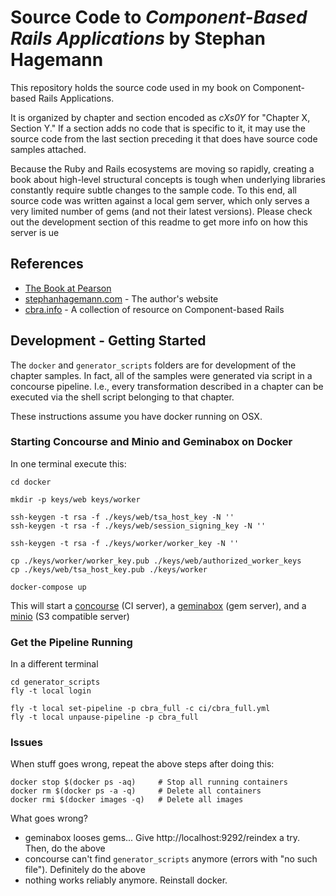 # Source Code to _Component-Based Rails Applications_ by Stephan Hagemann

This repository holds the source code used in my book on Component-based Rails Applications.

It is organized by chapter and section encoded as _cXs0Y_ for "Chapter X, Section Y." If a section adds no code that is 
specific to it, it may use the source code from the last section preceding it that does have source code samples attached.

Because the Ruby and Rails ecosystems are moving so rapidly, creating a book about high-level structural concepts is 
tough when underlying libraries constantly require subtle changes to the sample code. To this end, all source code 
was written against a local gem server, which only serves a very limited number of gems (and not their latest
versions). Please check out the development section of this readme to get more info on how this server is ue

## References

* [The Book at Pearson](https://www.pearson.com/us/higher-education/program/Hagemann-Component-Based-Rails-Applications-Large-Domains-Under-Control/PGM1797138.html) 
* [stephanhagemann.com](http://stephanhagemann.com) - The author's website
* [cbra.info](http://www.cbra.info) - A collection of resource on Component-based Rails 

## Development - Getting Started

The `docker` and `generator_scripts` folders are for development of the chapter samples. In fact, all of the samples 
were generated via script in a concourse pipeline. I.e., every transformation described in a chapter 
can be executed via the shell script belonging to that chapter.  

These instructions assume you have docker running on OSX.

### Starting Concourse and Minio and Geminabox on Docker
In one terminal execute this:

~~~~~~~~
cd docker

mkdir -p keys/web keys/worker

ssh-keygen -t rsa -f ./keys/web/tsa_host_key -N ''
ssh-keygen -t rsa -f ./keys/web/session_signing_key -N ''

ssh-keygen -t rsa -f ./keys/worker/worker_key -N ''

cp ./keys/worker/worker_key.pub ./keys/web/authorized_worker_keys
cp ./keys/web/tsa_host_key.pub ./keys/worker

docker-compose up
~~~~~~~~

This will start a [concourse]() (CI server), a [geminabox]() (gem server), and a [minio]() (S3 
compatible server) 

### Get the Pipeline Running
In a different terminal
~~~~~~~~
cd generator_scripts
fly -t local login

fly -t local set-pipeline -p cbra_full -c ci/cbra_full.yml
fly -t local unpause-pipeline -p cbra_full
~~~~~~~~

### Issues
When stuff goes wrong, repeat the above steps after doing this:

~~~~~~~~  
docker stop $(docker ps -aq)     # Stop all running containers
docker rm $(docker ps -a -q)     # Delete all containers
docker rmi $(docker images -q)   # Delete all images
~~~~~~~~ 

What goes wrong?

* geminabox looses gems... Give http://localhost:9292/reindex a try. Then, do the above
* concourse can't find `generator_scripts` anymore (errors with "no such file"). Definitely do the above
* nothing works reliably anymore. Reinstall docker.
 

